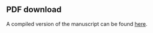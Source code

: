 ## PDF download 
A compiled version of the manuscript can be found [here](https://github.com/markovmodel/pyemma_tutorials/tree/master/releases).
